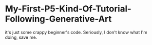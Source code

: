 # My-First-P5-Kind-Of-Tutorial-Following-Generative-Art
it's just some crappy beginner's code.
Seriously, I don't know what I'm doing, save me.
